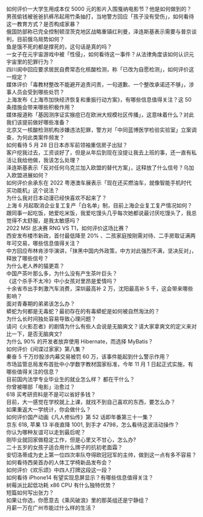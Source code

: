 如何评价一大学生用成本仅 5000 元的影片入围戛纳电影节？他是如何做到的？  
男孩偷钱被爸爸扒裤吊起用竹条抽打，当地警方回应「孩子没有受伤」，如何看待这一教育方式？是否构成家暴？  
俄国防部称已完全控制顿涅茨克地区战略重镇红利曼，泽连斯基表示需要与普京谈判，目前俄乌局势如何？  
鱼是饿不死的都是撑死的，这句话是真的吗？  
一女子在元宇宙游戏中被「性侵」，如何看待这一事件？从法律角度该如何认识元宇宙里的犯罪行为？  
四川阆中回应要求居民自费常态化核酸检测，称「已改为自愿检测」，如何评价这一规定？  
媒体评价「毒教材整改不能避开追责问责，一句道歉、一个整改承诺还不够」，涉事人员会受到哪些处罚？  
上海发布《上海市加快经济恢复和重振行动方案》，有哪些信息值得关注？这 50 条措施会带来哪些积极作用？  
媒体报道称「基因测序证实猴痘已在欧洲大规模社区传播」，这意味着什么？对此我们该提前做好哪些准备？  
北京又一核酸检测机构涉嫌违法犯罪，警方对「中同蓝博医学检验实验室」立案调查，为何此类案件频发？  
如何看待 5 月 28 日日本赤军前领袖重信房子出狱？  
客户挖我过去，工资谈好了，但是从年后到现在没提让我去上班的事，还一直有私活让我给他做，我该怎么处理？  
泽连斯基表示「反对任何乌克兰加入欧盟的替代方案」，这释放了什么信号？乌加入欧盟进展如何？  
如何评价余承东在 2022 粤港澳车展表示「现在还买燃油车，就像智能手机时代买功能机」这个说法？  
为什么我对日本动漫已经快喜欢不起来了？  
上海 6 月起取消企业复工复产「白名单」制，目前上海企业复工复产情况如何？  
跟同事一起吃饭，她爱吃米饭，我爱吃馒头几乎每次她都说最讨厌吃馒头了，我总觉得不太舒服，是我太敏感吗？  
2022 MSI 总决赛 RNG VS T1，如何评价这场比赛？  
西安发布楼市新政，首付最低降至 20% 、二孩家庭按刚需对待、二手房取证满两年可交易，哪些信息值得关注？  
中方回应布林肯涉华演讲，「抹黑中国内外政策，中方对此强烈不满，坚决反对」，释放了哪些信号？  
为什么老人养的猫更乖？  
中国产茶叶那么多，为什么没有产生茶叶巨头？  
《这个杀手不太冷》中小女孩对里昂是爱情吗？  
十余省市出手刺激汽车消费，深圳最高补 2 万，沈阳最高补 5 千，这会带来哪些影响？  
面对青春期的弟弟该怎么办？  
蟒蛇为何都是无毒蛇？最初存在的有毒蟒蛇是如何被自然淘汰的？  
为什么长时间独处容易导致心理问题？  
请问《火影忍者》的剧情为什么有些人会说是无脑爽文？请大家拿爽文的定义来对比一下，是否无脑爽文?  
为什么 90% 的开发者放弃使用 Hibernate，而选择 MyBatis？  
如何评价《间谍过家家》第八集？  
秦奋 5 千万炒股涉内幕交易被罚 60 万，该事件能起到什么警示作用？  
市场监管总局发布首批中小学数字教材国家标准，今年 11 月 1 日起正式实施，有哪些值得关注的信息？  
目前国内法学专业毕业生的就业怎么样？  都在干什么？  
你曾被哪部「电影」治愈过？  
618 买考研资料是不是可以省好多钱？  
目前，大一感觉在学校就上上课，就找不到自己喜欢的东西，要怎么办？  
如果重返大一学统计，你会做什么？  
如何评价国产动画《凡人修仙传》第 52 话即年番第三十一集？  
京东 618, 苹果 13 半夜直降 1001, 到手才 4798，怎么看待这波活动操作？  
你认为哪种友谊可以走到最后呢？  
刚毕业就回家做稳定工作，但是心里又不甘心，怎么办?  
二十五岁的女孩子适合用什么牌子的抗初老面霜？  
安切洛蒂成为史上第一位四次率队夺得欧冠冠军的主帅，做到这一点有多不容易？  
如何看待西昊首办的人体工学椅新品发布会？  
如何评价《欢乐颂》中四人打牌这段这一段？  
如何看待 iPhone14 有望实现息屏显示？有哪些信息值得关注？  
树莓派比起低功耗 x86 CPU 有什么独特优势？  
短篇如何写出张力？  
如果让你选，你愿意去《乘风破浪》里的那英组还是宁静组？  
月薪一万在广州市能过什么样的生活？  
